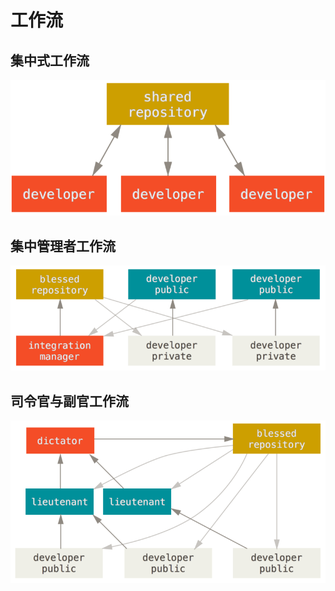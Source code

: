 # 工作流

## 集中式工作流

![集中式工作流](images/centralized_workflow.png)

## 集中管理者工作流

![集中管理者工作流](images/integration-manager.png)

## 司令官与副官工作流

![司令官与副官工作流](images/benevolent-dictator.png)